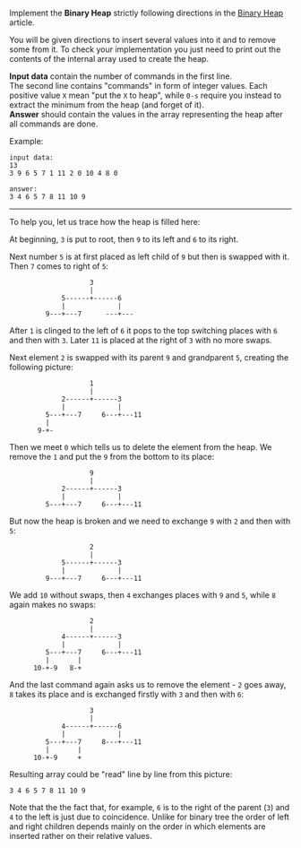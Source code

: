 Implement the **Binary Heap** strictly following directions in the [Binary Heap](../wiki/binary-heap) article.

You will be given directions to insert several values into it and to remove some from it. To check your implementation
you just need to print out the contents of the internal array used to create the heap.

**Input data** contain the number of commands in the first line.  
The second line contains "commands" in form of integer values. Each positive value `X` mean "put the `X` to heap",
while `0-s` require you instead to extract the minimum from the heap (and forget of it).  
**Answer** should contain the values in the array representing the heap after all commands are done.

Example:

    input data:
	13
	3 9 6 5 7 1 11 2 0 10 4 8 0
	
	answer:
	3 4 6 5 7 8 11 10 9

---

To help you, let us trace how the heap is filled here:

At beginning, `3` is put to root, then `9` to its left and `6` to its right.

Next number `5` is at first placed as left child of `9` but then is swapped with it. Then `7` comes to right of `5`:

                        3
						|
				 5------+------6
				 |             |
	         9---+---7      ---+--- 

After `1` is clinged to the left of `6` it pops to the top switching places with `6` and then with `3`. Later `11` is
placed at the right of `3` with no more swaps.

Next element `2` is swapped with its parent `9` and grandparent `5`, creating the following picture:

                        1
						|
				 2------+------3
				 |             |
	         5---+---7     6---+---11
			 |
		   9-+-

Then we meet `0` which tells us to delete the element from the heap. We remove the `1` and put the `9` from the bottom
to its place:

                        9
						|
				 2------+------3
				 |             |
	         5---+---7     6---+---11

But now the heap is broken and we need to exchange `9` with `2` and then with `5`:

                        2
						|
				 5------+------3
				 |             |
	         9---+---7     6---+---11

We add `10` without swaps, then `4` exchanges places with `9` and `5`, while `8` again makes no swaps:

                        2
						|
				 4------+------3
				 |             |
	         5---+---7     6---+---11
			 |       |
		  10-+-9   8-+

And the last command again asks us to remove the element - `2` goes away, `8` takes its place and is exchanged
firstly with `3` and then with `6`:

                        3
						|
				 4------+------6
				 |             |
	         5---+---7     8---+---11
			 |       |
		  10-+-9     +

Resulting array could be "read" line by line from this picture:

    3 4 6 5 7 8 11 10 9

Note that the the fact that, for example, `6` is to the right of the parent (`3`) and `4` to the left is just due to
coincidence. Unlike for binary tree the order of left and right children depends mainly on the order in which
elements are inserted rather on their relative values.